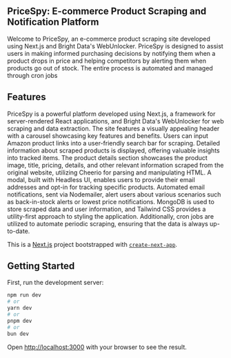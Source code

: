 ## PriceSpy: E-commerce Product Scraping and Notification Platform

Welcome to PriceSpy, an e-commerce product scraping site developed using Next.js and Bright Data's WebUnlocker. PriceSpy is designed to assist users in making informed purchasing decisions by notifying them when a product drops in price and helping competitors by alerting them when products go out of stock. The entire process is automated and managed through cron jobs

## Features
PriceSpy is a powerful platform developed using Next.js, a framework for server-rendered React applications, and Bright Data's WebUnlocker for web scraping and data extraction. The site features a visually appealing header with a carousel showcasing key features and benefits. Users can input Amazon product links into a user-friendly search bar for scraping. Detailed information about scraped products is displayed, offering valuable insights into tracked items. The product details section showcases the product image, title, pricing, details, and other relevant information scraped from the original website, utilizing Cheerio for parsing and manipulating HTML. A modal, built with Headless UI, enables users to provide their email addresses and opt-in for tracking specific products. Automated email notifications, sent via Nodemailer, alert users about various scenarios such as back-in-stock alerts or lowest price notifications. MongoDB is used to store scraped data and user information, and Tailwind CSS provides a utility-first approach to styling the application. Additionally, cron jobs are utilized to automate periodic scraping, ensuring that the data is always up-to-date.


This is a [Next.js](https://nextjs.org/) project bootstrapped with [`create-next-app`](https://github.com/vercel/next.js/tree/canary/packages/create-next-app).

## Getting Started

First, run the development server:

```bash
npm run dev
# or
yarn dev
# or
pnpm dev
# or
bun dev
```

Open [http://localhost:3000](http://localhost:3000) with your browser to see the result.
